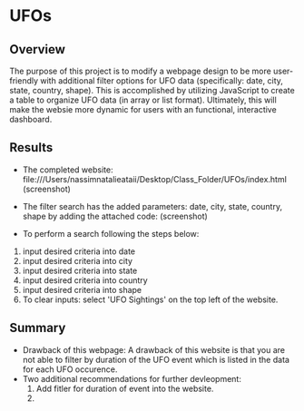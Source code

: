 # UFOs

## Overview

The purpose of this project is to modify a webpage design to be more user-friendly with additional filter options for UFO data (specifically: date, city, state, country, shape). This is accomplished by utilizing JavaScript to create a table to organize UFO data (in array or list format). Ultimately, this will make the websie more dynamic for users with an functional, interactive dashboard. 

## Results
- The completed website: file:///Users/nassimnatalieataii/Desktop/Class_Folder/UFOs/index.html
(screenshot)

- The filter search has the added parameters: date, city, state, country, shape by adding the attached code: 
(screenshot)

- To perform a search following the steps below: 
 1. input desired criteria into date
 2. input desired criteria into city
 3. input desired criteria into state
 4. input desired criteria into country
 5. input desired criteria into shape
 6. To clear inputs: select 'UFO Sightings' on the top left of the website.

## Summary

- Drawback of this webpage: A drawback of this website is that you are not able to filter by duration of the UFO event which is listed in the data for each UFO occurence. 
- Two additional recommendations for further devleopment:   
  1. Add fitler for duration of event into the website.
  2. 
